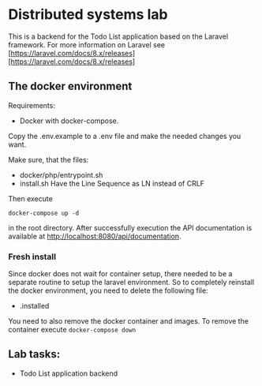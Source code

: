 # Distributed systems lab

This is a backend for the Todo List application based on the Laravel framework.
For more information on Laravel see [https://laravel.com/docs/8.x/releases][https://laravel.com/docs/8.x/releases]

## The docker environment

Requirements:

-   Docker with docker-compose.

Copy the .env.example to a .env file and make the needed changes you want.

Make sure, that the files:

-   docker/php/entrypoint.sh
-   install.sh
    Have the Line Sequence as LN instead of CRLF

Then execute

```
docker-compose up -d
```

in the root directory. After successfully execution the API documentation is available at [http://localhost:8080/api/documentation](http://localhost:8080/api/documentation).

### Fresh install

Since docker does not wait for container setup, there needed to be a separate routine to setup the laravel environment.
So to completely reinstall the docker environment, you need to delete the following file:

-   .installed

You need to also remove the docker container and images.
To remove the container execute `docker-compose down`

## Lab tasks:

-   Todo List application backend
